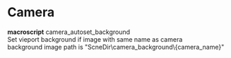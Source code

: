 # Camera  

__macroscript__ camera_autoset_background  
Set vieport background if image with same name as camera  
background image path is "ScneDir\\camera_background\\{camera_name}"  